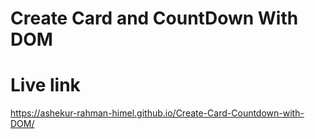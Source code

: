 # Create Card and CountDown With DOM

# Live link

https://ashekur-rahman-himel.github.io/Create-Card-Countdown-with-DOM/
